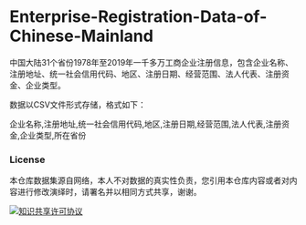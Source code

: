# Enterprise-Registration-Data-of-Chinese-Mainland

中国大陆31个省份1978年至2019年一千多万工商企业注册信息，包含企业名称、注册地址、统一社会信用代码、地区、注册日期、经营范围、法人代表、注册资金、企业类型。

数据以CSV文件形式存储，格式如下：

企业名称,注册地址,统一社会信用代码,地区,注册日期,经营范围,法人代表,注册资金,企业类型,所在省份

### License

本仓库数据集源自网络，本人不对数据的真实性负责，您引用本仓库内容或者对内容进行修改演绎时，请署名并以相同方式共享，谢谢。

<a rel="license" href="http://creativecommons.org/licenses/by-nc-sa/4.0/"><img alt="知识共享许可协议" style="border-width:0" src="https://i.creativecommons.org/l/by-nc-sa/4.0/88x31.png" /></a>


